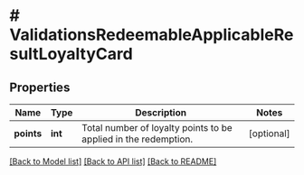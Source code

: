 # # ValidationsRedeemableApplicableResultLoyaltyCard

## Properties

Name | Type | Description | Notes
------------ | ------------- | ------------- | -------------
**points** | **int** | Total number of loyalty points to be applied in the redemption. | [optional]

[[Back to Model list]](../../README.md#models) [[Back to API list]](../../README.md#endpoints) [[Back to README]](../../README.md)
